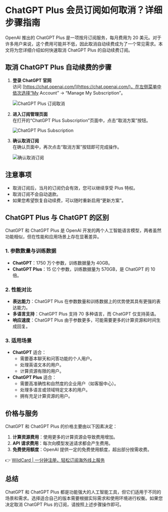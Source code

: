 # ChatGPT Plus 会员订阅如何取消？详细步骤指南

OpenAI 推出的 ChatGPT Plus 是一项按月订阅服务，每月费用为 20 美元。对于许多用户来说，这个费用可能并不低，因此取消自动续费成为了一个常见需求。本文将为您详细介绍如何快速取消 ChatGPT Plus 的自动续费订阅。

## 取消 ChatGPT Plus 自动续费的步骤

1. **登录 ChatGPT 官网**  
   访问 [https://chat.openai.com/](https://chat.openai.com/)，在左侧菜单中依次选择“My Account” -> “Manage My Subscription”。

   ![ChatGPT Plus 订阅取消](https://bbtdd.com/img/769210209579.webp)

2. **进入订阅管理页面**  
   在打开的“ChatGPT Plus Subscription”页面中，点击“取消方案”按钮。

   ![ChatGPT Plus Subscription](https://bbtdd.com/img/40619549.webp)

3. **确认取消订阅**  
   在确认页面中，再次点击“取消方案”按钮即可完成操作。

   ![确认取消订阅](https://bbtdd.com/img/894170622686.webp)

## 注意事项

- 取消订阅后，当月的订阅仍会有效，您可以继续享受 Plus 特权。
- 取消订阅不会自动退款。
- 如果您希望恢复自动续费，可以随时重新启用“更新方案”。

## ChatGPT Plus 与 ChatGPT 的区别

ChatGPT 和 ChatGPT Plus 是 OpenAI 开发的两个人工智能语言模型，两者虽然功能相似，但在性能和应用场景上存在显著差异。

### 1. 参数数量与训练数据

- **ChatGPT**：1750 万个参数，训练数据量为 40GB。
- **ChatGPT Plus**：15 亿个参数，训练数据量为 570GB，是 ChatGPT 的 10 倍。

### 2. 性能对比

- **表达能力**：ChatGPT Plus 在参数数量和训练数据上的优势使其具有更强的表达能力。
- **多语言支持**：ChatGPT Plus 支持 70 多种语言，而 ChatGPT 仅支持英语。
- **响应速度**：ChatGPT Plus 由于参数更多，可能需要更多的计算资源和时间生成回复。

### 3. 适用场景

- **ChatGPT** 适合：
  - 需要基本聊天和问答功能的个人用户。
  - 处理英语文本的用户。
  - 计算资源有限的用户。
- **ChatGPT Plus** 适合：
  - 需要高准确性和自然度的企业用户（如客服中心）。
  - 处理多语言或领域特定文本的用户。
  - 拥有充足计算资源的用户。

## 价格与服务

ChatGPT 和 ChatGPT Plus 的价格主要由以下因素决定：

1. **计算资源费用**：使用更多的计算资源会导致费用增加。
2. **API 请求费用**：每次向模型发送请求都会产生费用。
3. **免费使用额度**：OpenAI 提供一定的免费使用额度，超出部分按需收费。

👉 [WildCard | 一分钟注册，轻松订阅海外线上服务](https://bbtdd.com/WildCard)

## 总结

ChatGPT 和 ChatGPT Plus 都是功能强大的人工智能工具，但它们适用于不同的场景和需求。选择适合自己的版本需要根据实际需求和使用环境进行权衡。如果您决定取消 ChatGPT Plus 的订阅，请按照上述步骤操作即可。
